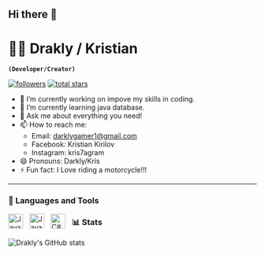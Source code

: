 ## Hi there 👋
# 🏄‍♂️ Drakly / Kristian

**`(Developer/Creator)`**


<p align="left"> 
      <a href="https://github.com/Drakly?tab=followers">
         <img alt="followers" title="Follow me on Github" src="https://custom-icon-badges.demolab.com/github/followers/Drakly?color=236ad3&labelColor=1155ba&style=for-the-badge&logo=person-add&label=Follow&logoColor=white"/></a>
      <a href="https://github.com/Drakly?tab=repositories&sort=stargazers">
         <img alt="total stars" title="Total stars on GitHub" src="https://custom-icon-badges.demolab.com/github/stars/Drakly?color=55960c&style=for-the-badge&labelColor=488207&logo=star"/></a>
   </p>

- 🔭 I’m currently working on impove my skills in coding.
- 🌱 I’m currently learning java database.
- 💬 Ask me about everything you need!
- 📫 How to reach me: 
  - Email: darklygamer1@gmail.com
  - Facebook: Kristian Kirilov
  - Instagram: kris7agram
- 😄 Pronouns: Darkly/Kris
- ⚡ Fun fact: I Love riding a motorcycle!!!

---

### 🧰 Languages and Tools
<img align="left" alt="Java" width="30px" style="padding-right:10px;" src="https://cdn.jsdelivr.net/gh/devicons/devicon/icons/java/java-original.svg"/>
<img align="left" alt="JavaScript" width="30px" style="padding-right:10px;" src="https://cdn.jsdelivr.net/gh/devicons/devicon/icons/javascript/javascript-plain.svg" />
<img align="left" alt="C#" width="30px" style="padding-right:10px;" src="https://cdn.jsdelivr.net/gh/devicons/devicon/icons/cplusplus/cplusplus-line.svg" />





### 📊 Stats

![Drakly's GitHub stats](https://github-readme-stats.vercel.app/api?username=drakly&show_icons=true&theme=gruvbox)
